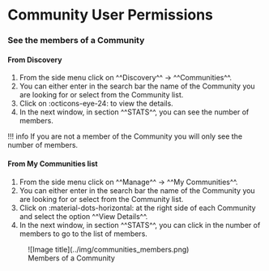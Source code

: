 # Community User Permissions

<!--## List User Permissions in My Community

> TODO -->

### See the members of a Community

#### From Discovery
1. From the side menu click on ^^Discovery^^ -> ^^Communities^^.       
2. You can either enter in the search bar the name of the Community you are looking for or select from the Community list.      
3. Click on :octicons-eye-24: to view the details.                  
4. In the next window, in section ^^STATS^^, you can see the number of members.              

!!! info
    If you are not a member of the Community you will only see the number of members.               

#### From My Communities list
                        
1. From the side menu click on ^^Manage^^ -> ^^My Communities^^.       
2. You can either enter in the search bar the name of the Community you are looking for or select from the Community list.      
3. Click on :material-dots-horizontal: at the right side of each Community and select the option ^^View Details^^.                    
4. In the next window, in section ^^STATS^^, you can click in the number of members to go to the list of members.              

<figure markdown>
  ![Image title](../img/communities_members.png)
  <figcaption>Members of a Community</figcaption>
</figure>

<!--## Update User Permissions



## Resource User Permissions

## List User Permissions in My Community Resource
> Todo 

## Update User Permissions in My Community Resource-->